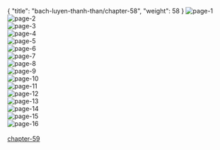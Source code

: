 { "title": "bach-luyen-thanh-than/chapter-58", "weight": 58 }
<img src="bach-luyen-thanh-than_0058_01-d902fcff56201076bb0d69b5e30b4631.webp" alt="page-1" origin="http://storage.fshare.vn/Test-vechai/1501570591-Bach-Luyen-Thanh-Than-Chapter-57-02.jpg"><br/>
<img src="bach-luyen-thanh-than_0058_02-88140f2305154182824c97609d2cea75.webp" alt="page-2" origin="http://storage.fshare.vn/Test-vechai/1501570591-Bach-Luyen-Thanh-Than-Chapter-57-03.jpg"><br/>
<img src="bach-luyen-thanh-than_0058_03-e6b41531f904f2c991bab60c34c3d5f5.webp" alt="page-3" origin="http://storage.fshare.vn/Test-vechai/1501570591-Bach-Luyen-Thanh-Than-Chapter-57-04.jpg"><br/>
<img src="bach-luyen-thanh-than_0058_04-85ca7d16ce81564b26e32afabeacdc13.webp" alt="page-4" origin="http://storage.fshare.vn/Test-vechai/1501570591-Bach-Luyen-Thanh-Than-Chapter-57-05.jpg"><br/>
<img src="bach-luyen-thanh-than_0058_05-40375ccf9095bc8075eb138744d62bab.webp" alt="page-5" origin="http://storage.fshare.vn/Test-vechai/1501570591-Bach-Luyen-Thanh-Than-Chapter-57-06.jpg"><br/>
<img src="bach-luyen-thanh-than_0058_06-f43d1de48ee07f6ad8d06180cc190f60.webp" alt="page-6" origin="http://storage.fshare.vn/Test-vechai/1501570591-Bach-Luyen-Thanh-Than-Chapter-57-07.jpg"><br/>
<img src="bach-luyen-thanh-than_0058_07-97023ecc9a94d16b98354ed30b18f597.webp" alt="page-7" origin="http://storage.fshare.vn/Test-vechai/1501570591-Bach-Luyen-Thanh-Than-Chapter-57-08.jpg"><br/>
<img src="bach-luyen-thanh-than_0058_08-8b2131fb16d8b98266cf0c7b4e3a890f.webp" alt="page-8" origin="http://storage.fshare.vn/Test-vechai/1501570591-Bach-Luyen-Thanh-Than-Chapter-57-09.jpg"><br/>
<img src="bach-luyen-thanh-than_0058_09-abfd4752389304618d63549d860fad9a.webp" alt="page-9" origin="http://storage.fshare.vn/Test-vechai/1501570591-Bach-Luyen-Thanh-Than-Chapter-57-10.jpg"><br/>
<img src="bach-luyen-thanh-than_0058_10-f92fa31b3c9df48298e49b940d1c77ae.webp" alt="page-10" origin="http://storage.fshare.vn/Test-vechai/1501570591-Bach-Luyen-Thanh-Than-Chapter-57-11.jpg"><br/>
<img src="bach-luyen-thanh-than_0058_11-55ffa6f0d1b7b4164b9c045214a9e99d.webp" alt="page-11" origin="http://storage.fshare.vn/Test-vechai/1501570591-Bach-Luyen-Thanh-Than-Chapter-57-12.jpg"><br/>
<img src="bach-luyen-thanh-than_0058_12-cf0d97563e3f65e80ac0bbd78b00ca44.webp" alt="page-12" origin="http://storage.fshare.vn/Test-vechai/1501570591-Bach-Luyen-Thanh-Than-Chapter-57-13.jpg"><br/>
<img src="bach-luyen-thanh-than_0058_13-d2fa74c23dbe0f8fb9cf2a5ba567680d.webp" alt="page-13" origin="http://storage.fshare.vn/Test-vechai/1501570591-Bach-Luyen-Thanh-Than-Chapter-57-14.jpg"><br/>
<img src="bach-luyen-thanh-than_0058_14-dd6463746419577d6e457b603a3e93a1.webp" alt="page-14" origin="http://storage.fshare.vn/Test-vechai/1501570591-Bach-Luyen-Thanh-Than-Chapter-57-15.jpg"><br/>
<img src="bach-luyen-thanh-than_0058_15-415dd8859f32255e71f2eda898761fd5.webp" alt="page-15" origin="http://storage.fshare.vn/Test-vechai/1501570591-Bach-Luyen-Thanh-Than-Chapter-57-16.jpg"><br/>
<img src="bach-luyen-thanh-than_0058_16-f1fc7af993936d450256fdf96f342b56.webp" alt="page-16" origin="http://storage.fshare.vn/Test-vechai/1501570591-Bach-Luyen-Thanh-Than-Chapter-57-17.jpg"><br/>
<br/><a class="nextchap" href="/bach-luyen-thanh-than/chapter-59">chapter-59</a>

